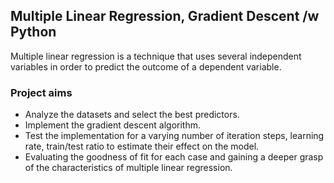 ## Multiple Linear Regression, Gradient Descent /w Python

Multiple linear regression is a technique that uses several independent variables in order to predict the outcome of a dependent variable.

### Project aims

- Analyze the datasets and select the best predictors.
- Implement the gradient descent algorithm.
- Test the implementation for a varying number of iteration steps, learning rate, train/test ratio to estimate their effect on the model.
- Evaluating the goodness of fit for each case and gaining a deeper grasp of the characteristics of multiple linear regression.
